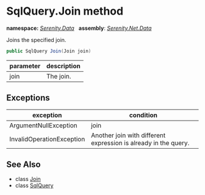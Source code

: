 # SqlQuery.Join method
**namespace:** *[Serenity.Data](../../README.md#serenity.data-namespace)*   **assembly**: *[Serenity.Net.Data](../../README.md)*

Joins the specified join.

```csharp
public SqlQuery Join(Join join)
```

| parameter | description |
| --- | --- |
| join | The join. |

## Exceptions

| exception | condition |
| --- | --- |
| ArgumentNullException | join |
| InvalidOperationException | Another join with different expression is already in the query. |

## See Also

* class [Join](../Join.md)
* class [SqlQuery](../SqlQuery.md)